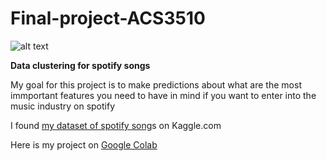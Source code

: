 # Final-project-ACS3510

![alt text]()

**Data clustering for spotify songs**

My goal for this project is to make predictions about what are the most immportant features you need to have in mind if you want to enter into the music industry on spotify

I found [my dataset of spotify song](https://https://www.kaggle.com/edalrami/19000-spotify-songs?select=song_data.csv)s on Kaggle.com

Here is my project on [Google Colab](https://colab.research.google.com/drive/1kqLeXhuMeEwQgHzktheiDJYdAU9O5CXE#scrollTo=PzK9NmAUKY3Z)
